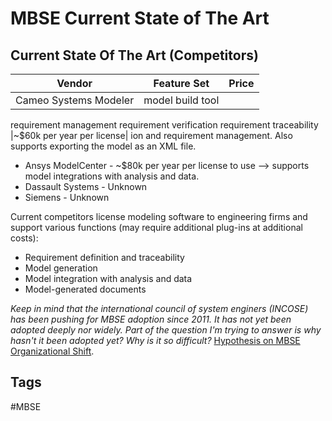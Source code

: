 # MBSE Current State of The Art

## Current State Of The Art (Competitors)
|Vendor|Feature Set|Price|
|------|-----------|-----|
|Cameo Systems Modeler|model build tool
requirement management
requirement verification
requirement traceability
|~$60k per year per license| 
ion and requirement management. Also supports exporting the model as an XML file.
* Ansys ModelCenter - ~$80k per year per license to use --> supports model integrations with analysis and data.
* Dassault Systems - Unknown
* Siemens - Unknown

Current competitors license modeling software to engineering firms and support various
 functions (may require additional plug-ins at additional costs):
 * Requirement definition and traceability
 * Model generation
 * Model integration with analysis and data
 * Model-generated documents

 *Keep in mind that the international council of system enginers (INCOSE) has been pushing for MBSE adoption since 2011. It has not yet been adopted deeply nor widely. Part of the question I'm trying to answer is why hasn't it been adopted yet? Why is it so difficult?* [Hypothesis on MBSE Organizational Shift](../202312110356).  

## Tags
#MBSE
